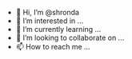 - 👋 Hi, I’m @shronda
- 👀 I’m interested in ...
- 🌱 I’m currently learning ...
- 💞️ I’m looking to collaborate on ...
- 📫 How to reach me ...

<!---
shronda/shronda is a ✨ special ✨ repository because its `README.md` (this file) appears on your GitHub profile.
You can click the Preview link to take a look at your changes.
--->
